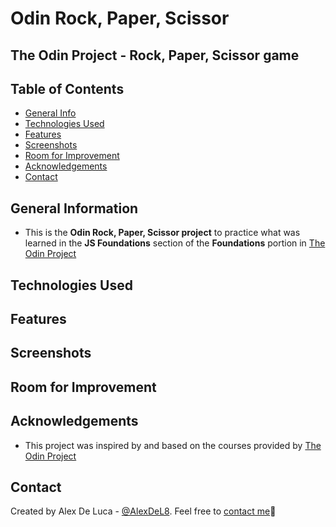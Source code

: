 # Odin Rock, Paper, Scissor
## The Odin Project - Rock, Paper, Scissor game

## Table of Contents
* [General Info](#general-information)
* [Technologies Used](#technologies-used)
* [Features](#features)
* [Screenshots](#screenshots)
* [Room for Improvement](#room-for-imporovement)
* [Acknowledgements](#acknowledgements)
* [Contact](#contacts)


## General Information
- This is the **Odin Rock, Paper, Scissor project** to practice what was learned in the **JS Foundations** section of the **Foundations** portion in [The Odin Project](https://www.theodinproject.com/dashboard)

## Technologies Used


## Features


## Screenshots


## Room for Improvement


## Acknowledgements
- This project was inspired by and based on the courses provided by [The Odin Project](https://www.theodinproject.com/dashboard)

## Contact
Created by Alex De Luca - [@AlexDeL8](https://github.com/AlexDeL8). Feel free to [contact me](mailto:alexnaj88@gmail.com)📧
